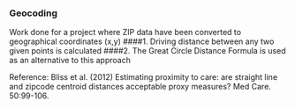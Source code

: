 ### Geocoding
Work done for a project where ZIP data have been converted to geographical coordinates (x,y)
####1. Driving distance between any two given points is calculated
####2. The Great Circle Distance Formula is used as an alternative to this approach 

Reference: Bliss et al. (2012) Estimating proximity to care: are straight line and zipcode centroid distances acceptable proxy measures? Med Care. 50:99-106. 

